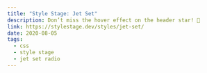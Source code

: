 ```yaml
---
title: "Style Stage: Jet Set"
description: Don’t miss the hover effect on the header star! 💫
link: https://stylestage.dev/styles/jet-set/
date: 2020-08-05
tags:
  - css
  - style stage
  - jet set radio
---
```

